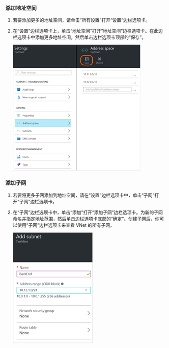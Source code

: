 ### 添加地址空间

1. 若要添加更多的地址空间，请单击“所有设置”打开“设置”边栏选项卡。 

2. 在“设置”边栏选项卡上，单击“地址空间”打开“地址空间”边栏选项卡。在此边栏选项卡中添加更多地址空间，然后单击边栏选项卡顶部的“保存”。

	![添加地址空间](./media/vpn-gateway-additional-address-space-include/address400.png)

### 添加子网 

1. 若要将更多子网添加到地址空间，请在“设置”边栏选项卡中，单击“子网”打开“子网”边栏选项卡。 

2. 在“子网”边栏选项卡中，单击“添加”打开“添加子网”边栏选项卡。为新的子网命名并指定地址范围，然后单击边栏选项卡底部的“确定”。创建子网后，你可以使用“子网”边栏选项卡来查看 VNet 的所有子网。


	![子网设置](./media/vpn-gateway-additional-address-space-include/addsubnet250.png)

<!---HONumber=Mooncake_0425_2016-->
